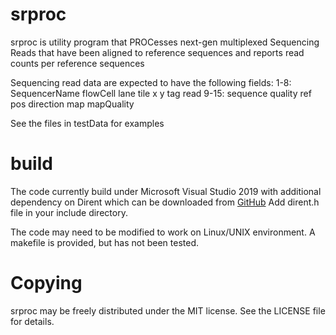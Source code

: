 # srproc
srproc is utility program that PROCesses next-gen multiplexed 
Sequencing Reads that have been aligned to reference sequences
and reports read counts per reference sequences

Sequencing read data are expected to have the following fields:
1-8:	SequencerName	flowCell	lane	tile	x	y	tag	read
9-15:	sequence	quality	ref	pos	direction	map	mapQuality

See the files in testData for examples

# build
The code currently build under Microsoft Visual Studio 2019 with 
additional dependency on Dirent which can be downloaded from
[GitHub](https://github.com/tronkko/dirent/releases)
Add dirent.h file in your include directory.

The code may need to be modified to work on Linux/UNIX environment.
A makefile is provided, but has not been tested.

# Copying
srproc may be freely distributed under the MIT license.  See the LICENSE
file for details.
